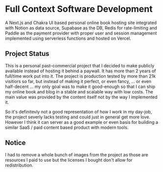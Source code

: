 # Full Context Software Development

A Next.js and Chakra UI based personal online book hosting site integrated with Notion as data source, Supabase as the DB, Redis for rate-limiting and Paddle as the payment provider with proper user and session management implemented using serverless functions and hosted on Vercel.

## Project Status

This is a personal past-commercial project that I decided to make publicly available instead of hosting it behind a paywall. It has more than 2 years of full/time work put into it.
The project is production tested by more than 21k visitiors so far, but instead of making it perfect, or even fancy, ... or even half-decent ...
my only goal was to make it good-enough so that I can ship my online book and blog in a stable and scalable way with low costs. The main value was provided by the content itself not by the way I implemented it.

So it's definitevly not a good representation of how I work in my day-job, the project severly lacks testing and could just in general get more love. However I think it can server as a good example or even basis for building a similar SaaS / paid content based product with modern tools.

## Notice

I had to remove a whole bunch of images from the project as those are resources I paid to use but the licenses I bought don't allow for redistribution.